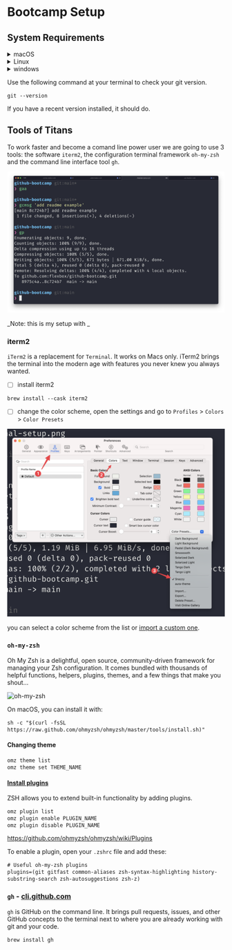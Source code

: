 # Bootcamp Setup

## System Requirements

<details><summary>macOS</summary>
<p>

```console
brew install git
```

</p>
</details>

<details><summary>Linux</summary>
<p>

```console
apt-get install git
```

</p>
</details>

<details><summary>windows</summary>
<p>

[Download](http://git-scm.com/download/win)

</p>
</details>

Use the following command at your terminal to check your git version.

```console
git --version
```

If you have a recent version installed, it should do.

## Tools of Titans

To work faster and become a comand line power user we are going to use 3 tools: the software `iterm2`, the configuration terminal framework `oh-my-zsh` and the command line interface tool `gh`.

![david leuliette terminal setup ](./davids-terminal-setup.png)

_Note: this is my setup with _

### iterm2

`iTerm2` is a replacement for `Terminal`. It works on Macs only. iTerm2 brings the terminal into the modern age with features you never knew you always wanted.

- [ ] install iterm2

```console
brew install --cask iterm2
```

- [ ] change the color scheme, open the settings and go to `Profiles` > `Colors` > `Color Presets`

![iterm2 custom colors](./iterm-change-colors.png)

you can select a color scheme from the list or [import a custom one](https://iterm2colorschemes.com/).

### `oh-my-zsh`

Oh My Zsh is a delightful, open source, community-driven framework for managing your Zsh configuration. It comes bundled with thousands of helpful functions, helpers, plugins, themes, and a few things that make you shout...

![oh-my-zsh](https://ohmyz.sh/img/themes/mh.jpg)

On macOS, you can install it with:

```console
sh -c "$(curl -fsSL https://raw.github.com/ohmyzsh/ohmyzsh/master/tools/install.sh)"
```

#### Changing theme

```console
omz theme list
omz theme set THEME_NAME
```

#### [Install plugins](https://github.com/ohmyzsh/ohmyzsh/wiki/Plugins)

ZSH allows you to extend built-in functionality by adding plugins.

```console
omz plugin list
omz plugin enable PLUGIN_NAME
omz plugin disable PLUGIN_NAME
```

https://github.com/ohmyzsh/ohmyzsh/wiki/Plugins

To enable a plugin, open your `.zshrc` file and add these:

```console
# Useful oh-my-zsh plugins
plugins=(git gitfast common-aliases zsh-syntax-highlighting history-substring-search zsh-autosuggestions zsh-z)
```

### `gh` - [cli.github.com](https://cli.github.com/)

`gh` is GitHub on the command line. It brings pull requests, issues, and other GitHub concepts to the terminal next to where you are already working with git and your code.

```console
brew install gh
```